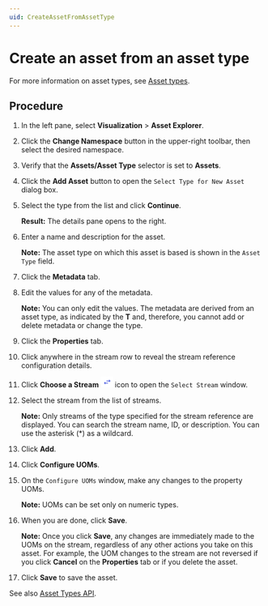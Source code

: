 ```yaml
---
uid: CreateAssetFromAssetType
---
```


# Create an asset from an asset type

For more information on asset types, see [Asset types](xref:AssetTypes).

## Procedure

1. In the left pane, select **Visualization** > **Asset Explorer**.

1. Click the **Change Namespace** button in the upper-right toolbar, then select the desired namespace.

1. Verify that the **Assets/Asset Type** selector is set to **Assets**.

1. Click the **Add Asset** button to open the `Select Type for New Asset` dialog box. 

1. Select the type from the list and click **Continue**.
   
   **Result:** The details pane opens to the right.

1. Enter a name and description for the asset.

    **Note:** The asset type on which this asset is based is shown in the `Asset Type` field.

1. Click the **Metadata** tab. 

1. Edit the values for any of the metadata.

    **Note:** You can only edit the values. The metadata are derived from an asset type, as indicated by the **T** and, therefore, you cannot add or delete metadata or change the type.

1. Click the **Properties** tab.

1. Click anywhere in the stream row to reveal the stream reference configuration details. 

1. Click **Choose a Stream** ![](./images/change-property-icon.png) icon to open the `Select Stream` window.

1. Select the stream from the list of streams.

     **Note:** Only streams of the type specified for the stream reference are displayed. You can search the stream name, ID, or description. You can use the asterisk (*) as a wildcard.

1. Click **Add**.

1. Click **Configure UOMs**. 

1. On the `Configure UOMs` window, make any changes to the property UOMs.

    **Note:** UOMs can be set only on numeric types.

1. When you are done, click **Save**.

     **Note:** Once you click **Save**, any changes are immediately made to the UOMs on the stream, regardless of any other actions you take on this asset. For example, the UOM changes to the stream are not reversed if you click **Cancel** on the **Properties** tab or if you delete the asset.

1. Click **Save** to save the asset.

See also [Asset Types API](xref:assets-asset-types).
